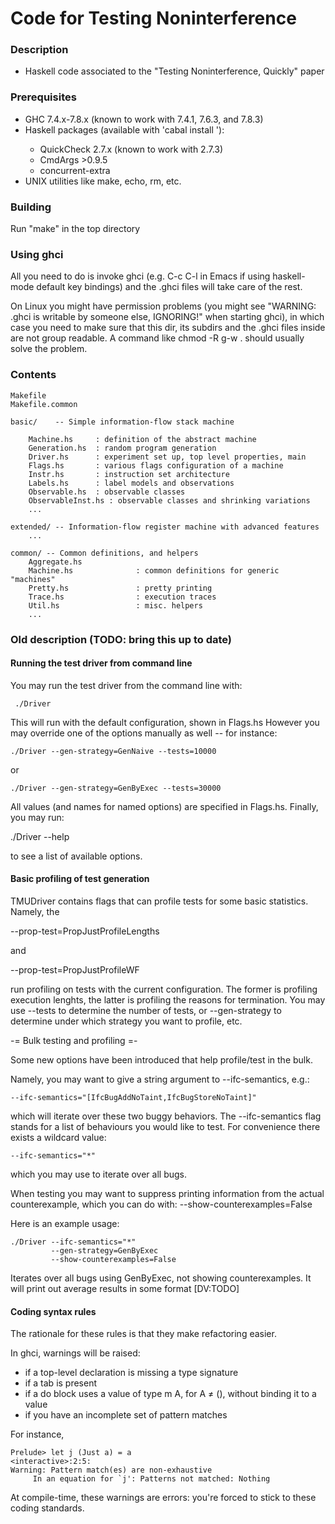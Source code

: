 
Code for Testing Noninterference
================================

### Description

- Haskell code associated to the "Testing Noninterference, Quickly" paper

### Prerequisites

- GHC 7.4.x-7.8.x (known to work with 7.4.1, 7.6.3, and 7.8.3)
- Haskell packages (available with 'cabal install <package>'):
  - QuickCheck 2.7.x (known to work with 2.7.3)
  - CmdArgs >0.9.5
  - concurrent-extra
- UNIX utilities like make, echo, rm, etc.

### Building

Run "make" in the top directory

### Using ghci

All you need to do is invoke ghci (e.g. C-c C-l in Emacs if using
haskell-mode default key bindings) and the .ghci files will take care
of the rest.

On Linux you might have permission problems (you might see "WARNING:
.ghci is writable by someone else, IGNORING!" when starting ghci), in
which case you need to make sure that this dir, its subdirs and the
.ghci files inside are not group readable. A command like
    chmod -R g-w .
should usually solve the problem.

### Contents

    Makefile
    Makefile.common

    basic/    -- Simple information-flow stack machine

        Machine.hs     : definition of the abstract machine
        Generation.hs  : random program generation
        Driver.hs      : experiment set up, top level properties, main
        Flags.hs       : various flags configuration of a machine
        Instr.hs       : instruction set architecture
        Labels.hs      : label models and observations
        Observable.hs  : observable classes
        ObservableInst.hs : observable classes and shrinking variations
        ...

    extended/ -- Information-flow register machine with advanced features
        ...

    common/ -- Common definitions, and helpers
        Aggregate.hs
        Machine.hs              : common definitions for generic "machines"
        Pretty.hs               : pretty printing
        Trace.hs                : execution traces
        Util.hs                 : misc. helpers
        ...

### Old description (TODO: bring this up to date)

#### Running the test driver from command line

You may run the test driver from the command line with:

     ./Driver

This will run with the default configuration, shown in Flags.hs
However you may override one of the options manually as well -- for
instance:

    ./Driver --gen-strategy=GenNaive --tests=10000

or

    ./Driver --gen-strategy=GenByExec --tests=30000

All values (and names for named options) are specified in Flags.hs. Finally,
you may run:

   ./Driver --help

to see a list of available options.

#### Basic profiling of test generation

TMUDriver contains flags that can profile tests for some
basic statistics. Namely, the

   --prop-test=PropJustProfileLengths

and

   --prop-test=PropJustProfileWF

run profiling on tests with the current configuration. The former is
profiling execution lenghts, the latter is profiling the reasons for
termination. You may use --tests to determine the number of tests,
or --gen-strategy to determine under which strategy you want to profile, etc.

-= Bulk testing and profiling =-

Some new options have been introduced that help profile/test in the bulk.

Namely, you may want to give a string argument to --ifc-semantics, e.g.:

    --ifc-semantics="[IfcBugAddNoTaint,IfcBugStoreNoTaint]"

which will iterate over these two buggy behaviors. The --ifc-semantics
flag stands for a list of behaviours you would like to test. For convenience
there exists a wildcard value:

    --ifc-semantics="*"

which you may use to iterate over all bugs.

When testing you may want to suppress printing information from the
actual counterexample, which you can do with:
    --show-counterexamples=False

Here is an example usage:

    ./Driver --ifc-semantics="*"
             --gen-strategy=GenByExec
             --show-counterexamples=False

Iterates over all bugs using GenByExec, not showing
counterexamples. It will print out average results in some format
[DV:TODO]

#### Coding syntax rules

The rationale for these rules is that they make refactoring easier.

In ghci, warnings will be raised:
- if a top-level declaration is missing a type signature
- if a tab is present
- if a do block uses a value of type m A, for A ≠ (), without binding
  it to a value
- if you have an incomplete set of pattern matches

For instance,

    Prelude> let j (Just a) = a
    <interactive>:2:5:
	Warning: Pattern match(es) are non-exhaustive
		 In an equation for `j': Patterns not matched: Nothing

At compile-time, these warnings are errors: you're forced to stick to
these coding standards.
